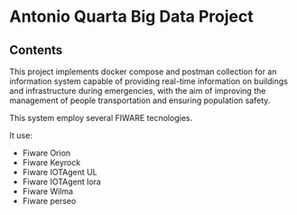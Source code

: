 # Antonio Quarta Big Data Project

## Contents

This project implements docker compose and postman collection
for  an information system capable of providing real-time
information on buildings and infrastructure during emergencies, with the aim of improving the
management of people transportation and ensuring population safety.

This system employ several FIWARE tecnologies.

It use:

- Fiware Orion
- Fiware Keyrock
- Fiware IOTAgent UL
- Fiware IOTAgent lora
- Fiware Wilma
- Fiware perseo